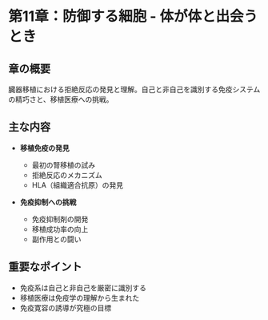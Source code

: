 # 第11章：防御する細胞 - 体が体と出会うとき

## 章の概要
臓器移植における拒絶反応の発見と理解。自己と非自己を識別する免疫システムの精巧さと、移植医療への挑戦。

## 主な内容
- **移植免疫の発見**
  - 最初の腎移植の試み
  - 拒絶反応のメカニズム
  - HLA（組織適合抗原）の発見

- **免疫抑制への挑戦**
  - 免疫抑制剤の開発
  - 移植成功率の向上
  - 副作用との闘い

## 重要なポイント
- 免疫系は自己と非自己を厳密に識別する
- 移植医療は免疫学の理解から生まれた
- 免疫寛容の誘導が究極の目標